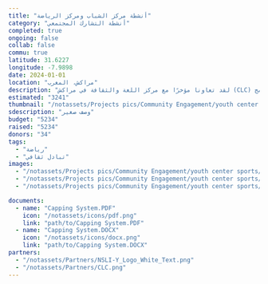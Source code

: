 ```yaml
---
title: "أنشطة مركز الشباب ومركز الرياضة"
category: "أنشطة التشارك المجتمعي"
completed: true
ongoing: false
collab: false
commu: true
latitude: 31.6227
longitude: -7.9898
date: 2024-01-01
location: "مراكش، المغرب"
description: "لقد تعاونا مؤخرًا مع مركز اللغة والثقافة في مراكش (CLC) لتوفير أنشطة التشارك الاجتماعي لطلابهم المتبادلين من برنامج NSLI-Y. قمنا بتنظيم أنشطة في مركز الشباب تامسلوهت ومركز الرياضة بالتعاون مع جمعية الشباب من أجل التنمية بدون حدود. جمعنا طلابًا محليين طموحين للعمل مع الطلاب المتبادلين لتطوير نشاطهم الخاص لتسهيله خلال نشاط 'زوين آب'. في يوم آخر، قمنا بالاستمتاع بلعب كرة القدم مع نفس الطلاب، مما فتح آفاقًا لحوار عابر للثقافات بين طلاب المدارس الثانوية."
estimated: "3241"
thumbnail: "/notassets/Projects pics/Community Engagement/youth center sports/pic1.jpg"
sdescription: "وصف صغير"
budget: "5234"
raised: "5234"
donors: "34"
tags:
  - "رياضة"
  - "تبادل ثقافي"
images:
  - "/notassets/Projects pics/Community Engagement/youth center sports/pic1.jpg"
  - "/notassets/Projects pics/Community Engagement/youth center sports/pic2.jpg"
  - "/notassets/Projects pics/Community Engagement/youth center sports/pic3.jpg"

documents:
  - name: "Capping System.PDF"
    icon: "/notassets/icons/pdf.png"
    link: "path/to/Capping System.PDF"
  - name: "Capping System.DOCX"
    icon: "/notassets/icons/docx.png"
    link: "path/to/Capping System.DOCX"
partners:
  - "/notassets/Partners/NSLI-Y_Logo_White_Text.png"
  - "/notassets/Partners/CLC.png"
---
```

